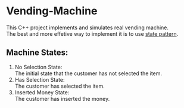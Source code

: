 # Vending-Machine
This C++ project implements and simulates real vending machine.  
The best and more effetive way to implement it is to use [state pattern](https://en.wikipedia.org/wiki/State_pattern).  
## Machine States:
1. No Selection State:  
The initial state that the customer has not selected the item.  
2. Has Selection State:  
The customer has selected the item.  
3. Inserted Money State:  
The customer has inserted the money.  

